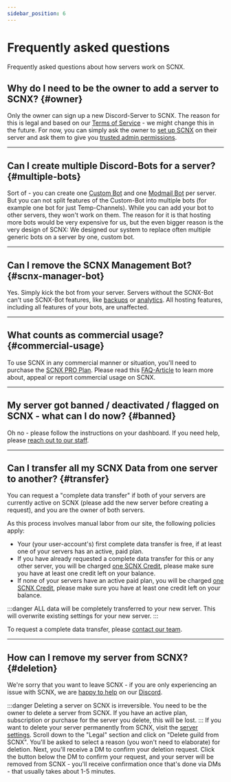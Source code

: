 ```yaml
---
sidebar_position: 6
---
```


# Frequently asked questions

Frequently asked questions about how servers work on SCNX.

## Why do I need to be the owner to add a server to SCNX? {#owner}

Only the owner can sign up a new Discord-Server to SCNX. The reason for this is legal and based on
our [Terms of Service](https://sc-net.work/scnx-tos) - we might change this in the future. For now, you can simply ask
the owner to [set up SCNX](./../../setup) on their server and ask them to give
you [trusted admin permissions](./trusted-admins).

---

## Can I create multiple Discord-Bots for a server? {#multiple-bots}

Sort of - you can create one [Custom Bot](../../custom-bot/intro) and one [Modmail Bot](../../modmail/intro) per
server. But you can not split features of the Custom-Bot into multiple bots (for example one bot for just
Temp-Channels). While you can add your bot to other servers, they won't work on them.
The reason for it is that hosting more bots would be very expensive for us, but the even bigger reason is the very
design of SCNX:
We designed our system to replace often multiple generic bots on a server by one, custom bot.

---

## Can I remove the SCNX Management Bot? {#scnx-manager-bot}

Yes. Simply kick the bot from your server. Servers without the SCNX-Bot can't use SCNX-Bot features,
like [backups](./backups) or [analytics](./analytics). All hosting features, including all features of your bots, are
unaffected.

---

## What counts as commercial usage? {#commercial-usage}

To use SCNX in any commercial manner or situation, you'll need to purchase the [SCNX PRO Plan](https://scnx.xyz/plans).
Please read this [FAQ-Article](https://faq.scnx.app/commercial-usage-of-scnx/) to learn more about, appeal or report
commercial usage on SCNX.

---

## My server got banned / deactivated / flagged on SCNX - what can I do now? {#banned}

Oh no - please follow the instructions on your dashboard. If you need help,
please [reach out to our staff](https://scnx.app/help).

---

## Can I transfer all my SCNX Data from one server to another? {#transfer}

You can request a "complete data transfer" if both of your servers are currently active on SCNX
(please add the new server before creating a request), and you are the owner of both servers.

As this process involves manual labor from our site, the following policies apply:

* Your (your user-account's) first complete data transfer is free, if at least one of your servers has an active, paid
  plan.
* If you have already requested a complete data transfer for this or any other server, you will be
  charged [one SCNX Credit](./../account-and-billing/faq#scnx-credits), please make sure you have at least one credit
  left on your balance.
* If none of your servers have an active paid plan, you will be
  charged [one SCNX Credit](./../account-and-billing/faq#scnx-credits), please make sure you have at least one credit
  left on your balance.

:::danger
ALL data will be completely transferred to your new server. This will overwrite existing settings for your new server.
:::

To request a complete data transfer, please [contact our team](https://scnx.app/help).

---

## How can I remove my server from SCNX? {#deletion}

We're sorry that you want to leave SCNX - if you are only experiencing an issue with SCNX, we
are [happy to help](https://scnx.app/help) on our [Discord](https://sc-net.work/dc).

:::danger
Deleting a server on SCNX is irreversible. You need to be the owner to delete a server from SCNX. If you have an active
plan, subscription or purchase for the server you delete, this will be lost.
:::
If you want to delete your server permanently from SCNX, visit
the [server settings](https://scnx.app/glink?page=settings). Scroll down to the "Legal" section and click on "Delete
guild from SCNX". You'll be asked to select a reason (you won't need to elaborate) for deletion. Next, you'll receive a
DM to confirm your deletion request. Click the button below the DM to confirm your request, and your server will be
removed from SCNX - you'll receive confirmation once that's done via DMs - that usually takes about 1-5 minutes.